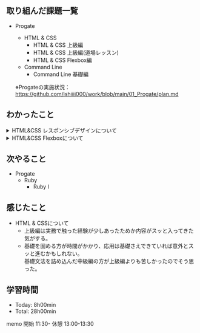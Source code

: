 ## 取り組んだ課題一覧
- Progate
  - HTML & CSS
    - HTML & CSS 上級編
    - HTML & CSS 上級編(道場レッスン)
    - HTML & CSS Flexbox編
  - Command Line
    - Command Line 基礎編

  ※Progateの実施状況：<https://github.com/ishiiii000/work/blob/main/01_Progate/plan.md>

## わかったこと
<details>
<summary>HTML&CSS レスポンシブデザインについて</summary>
  
  - メディアクエリ：`@media (max-width: 1000px )`<br>
    ※ブラウザの画面サイズに応じてCSSのスタイルを設定できる手法<br>
    ※`max-width`を指定すると、画面サイズがXX以下の時にCSS適用<br>
    ※`min-width`を指定すると、画面サイズがXX以上の時にCSS適用<br>
    ※XXpxの部分をブレイクポイントと呼ぶ
  - レイアウト崩れの修正：`box-sizing: border-box`<br>
    ※要素の幅（`width`）の合計に`padding`と`border`が含まれるようになる(`margin`は含まれない)
  - 全要素にCSSを適用：`* {}` ※`box-sizing: border-box;`を指定する場合は全要素に適用が推奨される。
  - レスポンシブデザインを適用する準備；`<head>`タグにviewportを設定する必要がある
  - レスポンシブを定義するスタイルシートの読み込みはviewportより下で行う
  - floatの解除：`clear: left;`<br>
    ※空タグ + clearでflaot解除はよく使われるテクニック<br>
    ※通常親要素は子要素を包む高さとなるが、子要素が全てfloatのとき、親要素の高さは0となる。<br>
  - スマホの場合、中央寄せの方がよさそう
  - スマホの場合、ボタンは幅一杯の方がよさそう
  - 画面の大きさに応じてフォントサイズを調整する方が見やすい
  - 幅の最大値指定：`max-width: 1170px` + `width: 100%`<br>
    ※レスポンシブデザインは小さい画面向けだけでなく、大きすぎる画面なども考慮が必要<br>
    ※例えば、大きすぎることで、等間隔に並んだitemが離れすぎてしまうことを避けるなど
  - スマホ向けのヘッダーはハンバーガーメニューにするよい
  - 要素の非表示：`display: none` → 非表示から表示にするには `display: block`

</details>

<details>
<summary>HTML&CSS Flexboxについて</summary>
  
  - Flexboxを使うと何が便利か：これまでfloatで実装していた横並びをより簡単に実現可能
  - Flexboxで何ができるか：並び向きの指定、折り返しの指定
  - 横並び指定：`display: flex`<br>
    ※子要素を横並びにする<br>
    ※指定先は親要素
  - 横並び要素を画面一杯に広げる指定：`flex: auto`<br>
    ※指定した要素を親要素に合わせて伸縮させる<br>
    ※指定先は親要素でなく要素自身
  - 要素を折り返す：`flex-wrap`<br>
    ※折り返した親要素に`flex-wrap: wrap`を指定<br>
    ※要素自身には列数に応じた`width`を指定
  - 画面幅に応じて折り返す：メディアクエリ + 上記の`flex-wrap`と`width`
  - 子要素を上から下に並べる：`flex-direction: column`
</details>

## 次やること
- Progate
  - Ruby
    - Ruby I

## 感じたこと
- HTML & CSSについて
  - 上級編は実務で触った経験が少しあったためか内容がスッと入ってきた気がする。<br>
  - 基礎を固める方が時間がかかり、応用は基礎さえできていれば意外とスッと進むかもしれない。<br>
    基礎文法を詰め込んだ中級編の方が上級編よりも苦しかったのでそう思った。

## 学習時間
- Today: 8h00min
- Total: 28h00min

memo
開始 11:30-
休憩 13:00-13:30

  
  
